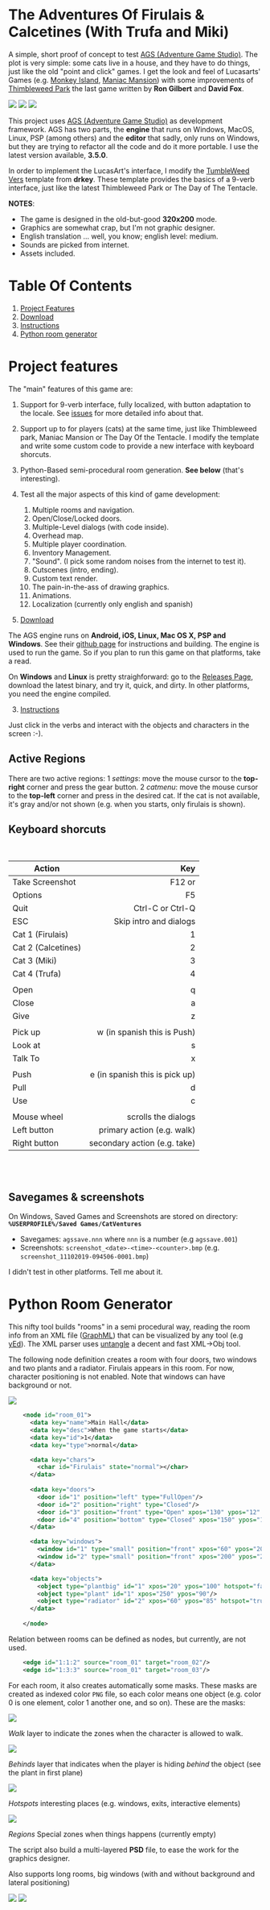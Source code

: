 # The Adventures Of Firulais & Calcetines (With Trufa and Miki)

A simple, short proof of concept to test [AGS (Adventure Game Studio)](https://www.adventuregamestudio.co.uk). The
plot is very simple: some cats live in a house, and they have to do things, just like the old "point and click" games. I get the look and feel of Lucasarts' Games (e.g. [Monkey Island](https://es.wikipedia.org/wiki/The_Secret_of_Monkey_Island), [Maniac Mansion](https://en.wikipedia.org/wiki/Maniac_Mansion)) with some improvements of [Thimbleweed Park](https://en.wikipedia.org/wiki/Thimbleweed_Park) the last game written by **Ron Gilbert** and **David Fox**.

<img src="img/game/game1.png"/>
<img src="img/game/game2.png"/>
<img src="img/game/game3.png"/>

This project uses [AGS (Adventure Game Studio)](https://www.adventuregamestudio.co.uk) as development framework. AGS has two parts, the **engine** that runs on Windows, MacOS, Linux, PSP (among others) and the **editor** that sadly, only runs on Windows, but they are trying to refactor all the code and do it more portable. I use the latest version available, **3.5.0**.

In order to implement the LucasArt's interface, I modify the [TumbleWeed Vers](https://github.com/dkrey/ags_tumbleweed) template from **drkey**. These template provides the basics of a 9-verb interface, just like the latest Thimbleweed Park or The Day of The Tentacle.

**NOTES**:

* The game is designed in the old-but-good **320x200** mode. 
* Graphics are somewhat crap, but I'm not graphic designer. 
* English translation ... well, you know; english level: medium.
* Sounds are picked from internet.
* Assets included.

# Table Of Contents

1. [Project Features](#project-features)
2. [Download](#download)
3. [Instructions](#instructions)
4. [Python room generator](#python-room-generator)

# Project features

The "main" features of this game are:

1. Support for 9-verb interface, fully localized, with button adaptation to the locale. See [issues](https://github.com/dkrey/ags_tumbleweed/issues?q=is%3Aopen+is%3Aissue) for more detailed info about that.
2. Support up to for players (cats) at the same time, just like Thimbleweed park, Maniac Mansion or The Day Of the Tentacle. I modify the template and write some custom code to provide a new interface with keyboard shorcuts.
3. Python-Based semi-procedural room generation. **See below** (that's interesting).
4. Test all the major aspects of this kind of game development:
    1. Multiple rooms and navigation.
    2. Open/Close/Locked doors.
    3. Multiple-Level dialogs (with code inside).
    4. Overhead map.
    5. Multiple player coordination.
    6. Inventory Management.
    7. "Sound". (I pick some random noises from the internet to test it).
    8. Cutscenes (intro, ending).
    9. Custom text render.
   10. The pain-in-the-ass of drawing graphics.
   11. Animations.
   12. Localization (currently only english and spanish)


2. [Download](#download)

The AGS engine runs on **Android, iOS, Linux, Mac OS X, PSP and Windows**. See their [github page](https://github.com/JanetGilbert/ags) for instructions and building. The engine is used to run the game. So if you plan to run this game on that platforms, take a read. 

On **Windows** and **Linux** is pretty straighforward: go to the [Releases Page](https://github.com/juanmcasillas/CatVentures/releases), download the latest binary, and try it, quick, and dirty. In other platforms, you need the engine compiled.

3. [Instructions](#instructions)

Just click in the verbs and interact with the objects and characters in the screen :-).

## Active Regions

There are two active regions: 
1 *settings*: move the mouse cursor to the **top-right** corner and press the gear button.
2 *catmenu*: move the mouse cursor to the **top-left** corner and press in the desired cat. If the cat is not available, it's gray and/or not shown  (e.g. when you starts, only firulais is shown).

## Keyboard shorcuts

<br/>

|Action                                          |Key      |
|------------------------------------------------|--------:|
| Take Screenshot | F12 or |
| Options         | F5  |
| Quit            | Ctrl-C or Ctrl-Q |
| ESC             | Skip intro and dialogs |
| Cat 1 (Firulais)   | 1 |
| Cat 2 (Calcetines) | 2 |
| Cat 3 (Miki)       | 3 |
| Cat 4 (Trufa)      | 4 |
|||
| Open   | q |
| Close  | a |
| Give   | z |
|||
| Pick up | w (in spanish this is Push) |
| Look at | s |
| Talk To | x |
|||
| Push  | e (in spanish this is pick up) |
| Pull  | d |
| Use   | c |
|||
| Mouse wheel     | scrolls the dialogs |
| Left button     | primary action (e.g. walk) |
| Right button    | secondary action (e.g. take) |

<br/>
<br/>

## Savegames & screenshots

On Windows, Saved Games and Screenshots are stored on directory: **`%USERPROFILE%/Saved Games/CatVentures`**

* Savegames: `agssave.nnn` where `nnn` is a number (e.g `agssave.001`)
* Screenshots: `screenshot_<date>-<time>-<counter>.bmp` (e.g. `screenshot_11102019-094506-0001.bmp`)

I didn't test in other platforms. Tell me about it.

# Python Room Generator

This nifty tool builds "rooms" in a semi procedural way, reading the room info from an XML file ([GraphML](https://en.wikipedia.org/wiki/GraphML)) that can be visualized by any tool (e.g [yEd](https://www.yworks.com/products/yed#yed-support-resources)). The XML parser uses [untangle](https://untangle.readthedocs.io/en/latest/) a decent and fast XML->Obj tool.

The following node definition creates a room with four doors, two windows and two plants and a radiator. Firulais
appears in this room. For now, character positioning is not enabled. Note that windows can have background or not.

<img src="img/python/room_01.png">

```xml
    <node id="room_01">
      <data key="name">Main Hall</data>
      <data key="desc">When the game starts</data>
      <data key="id">1</data>
      <data key="type">normal</data>

      <data key="chars">
        <char id="Firulais" state="normal"></char>
      </data>
      
      <data key="doors">
        <door id="1" position="left" type="FullOpen"/>
        <door id="2" position="right" type="Closed"/>
        <door id="3" position="front" type="Open" xpos="130" ypos="12" />
        <door id="4" position="bottom" type="Closed" xpos="150" ypos="146" />
      </data>

      <data key="windows">
        <window id="1" type="small" position="front" xpos="60" ypos="20"/>
        <window id="2" type="small" position="front" xpos="200" ypos="20" bg="true" hotspot="true"/>
      </data>

      <data key="objects">
        <object type="plantbig" id="1" xpos="20" ypos="100" hotspot="false" behind="true"/>
        <object type="plant" id="1" xpos="250" ypos="90"/>
        <object type="radiator" id="2" xpos="60" ypos="85" hotspot="true"/>
      </data>
    
    </node>
```

Relation between rooms can be defined as nodes, but currently, are not used.

```xml
    <edge id="1:1:2" source="room_01" target="room_02"/>
    <edge id="1:3:3" source="room_01" target="room_03"/>
```

For each room, it also creates automatically some masks. These masks are created as indexed color `PNG` file, so each color means one object (e.g. color 0 is one element, color 1 another one, and so on). These are the masks:

<img src="img/python/room_01_mask_walkable.png">

*Walk* layer to indicate the zones when the character is allowed to walk.

<img src="img/python/room_01_mask_behinds.png">

*Behinds* layer that indicates when the player is hiding *behind* the object (see the plant in first plane)

<img src="img/python/room_01_mask_hotspots.png">

*Hotspots* interesting places (e.g. windows, exits, interactive elements)

<img src="img/python/room_01_mask_regions.png">

*Regions* Special zones when things happens (currently empty)

The script also build a multi-layered **PSD** file, to ease the work for the graphics designer.

Also supports long rooms, big windows (with and without background and lateral positioning)

<img src="img/python/room_02.png">
<img src="img/python/room_03.png">
